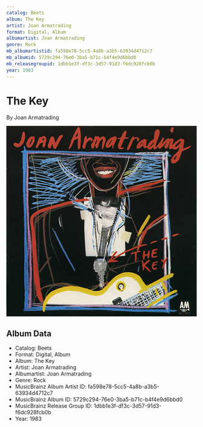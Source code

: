 ```yaml
---
catalog: Beets
album: The Key
artist: Joan Armatrading
format: Digital, Album
albumartist: Joan Armatrading
genre: Rock
mb_albumartistid: fa598e78-5cc5-4a8b-a3b5-63934d4712c7
mb_albumid: 5729c294-76e0-3ba5-b71c-b4f4e9d6bbd0
mb_releasegroupid: 1dbb1e3f-df3c-3d57-91d3-f6dc928fcb0b
year: 1983
---
```


# The Key

By Joan Armatrading

![](../../assets/beetscovers/Joan_Armatrading-The_Key.jpg)

## Album Data

- Catalog: Beets
- Format: Digital, Album
- Album: The Key
- Artist: Joan Armatrading
- Albumartist: Joan Armatrading
- Genre: Rock
- MusicBrainz Album Artist ID: fa598e78-5cc5-4a8b-a3b5-63934d4712c7
- MusicBrainz Album ID: 5729c294-76e0-3ba5-b71c-b4f4e9d6bbd0
- MusicBrainz Release Group ID: 1dbb1e3f-df3c-3d57-91d3-f6dc928fcb0b
- Year: 1983

